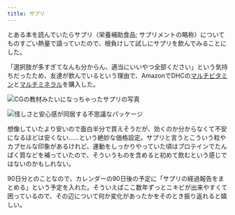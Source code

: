 ```yaml
---
title: サプリ
---
```

とある本を読んでいたらサプリ（栄養補助食品; サプリメントの略称）についてものすごい熱量で語っていたので、根負けして試しにサプリを飲んでみることにした。

「選択肢が多すぎてなんも分からん、適当にいいやつ全部ください」という気持ちだったため、友達が飲んでいるという理由で、AmazonでDHCの[マルチビタミン](https://www.amazon.co.jp/dp/B00GX1E3R6?th=1)と[マルチミネラル](https://www.amazon.co.jp/dp/B01MSSWA5K)を購入した。

![](https://lh5.googleusercontent.com/EiEpuJ9EwbDVqr8sqXv5rc7HoTl4LTas8kcGp1HssEb-rDgqLhjr7UkAyLWgnemALglivp13casJZ_8DK_ocaNRzE3YMM2DiWblOyGUfIc5OTgrxo4F4NQBt4FtqDw845mKpvZ8MBfsDD2zCcSIVVdKnxvstsZ8H35eIyCvGwP6OBrtNtuSKYJ1RaGqX "CGの教材みたいになっちゃったサプリの写真")

![](https://lh4.googleusercontent.com/I_XkatFCv_JNdFfcOLoCXH0KimaILXRmGUhwD8UgqIzKLwkXPoJvwdQvAF3VXEevLNxM2FDZA8947N4XYHSgVY-pJ4n1Lq6Stpp3_r8juOsvggqL1mlbB1jPiw8Yw-cseAPZgLflWLJYv_bsfzs5peoBLwYZrdfYbx_vrn4GaW7taU_iPTQIHrCIW7n9 "怪しさと安心感が同居する不思議なパッケージ")

想像していたより安いので面白半分で買えそうだが、効くのか分からなくて不安になるほどは安くない……という絶妙な価格設定。サプリと言うとこういう粒やカプセルな印象があるけれど、運動をしっかりやっていた頃はプロテインでたんぱく質などを補っていたので、そういうものを含めると初めて飲むという感じではないのかもしれない。

90日分とのことなので、カレンダーの90日後の予定に「サプリの経過報告をまとめる」という予定を入れた。そういえばここ数年ずっとニキビが出来やすくて困っているので、その辺について何か変化があったかをそのとき振り返れると嬉しい。
